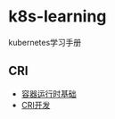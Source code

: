# k8s-learning
kubernetes学习手册

## CRI
- [容器运行时基础](https://setcreed.github.io/posts/d9ca3d6f/)
- [CRI开发](gorunc/README.md)